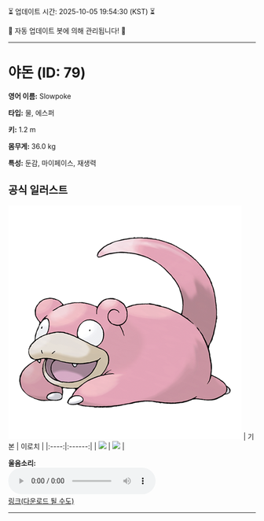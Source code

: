 
⏳ 업데이트 시간: 2025-10-05 19:54:30 (KST) ⏳

🤖 자동 업데이트 봇에 의해 관리됩니다! 🤖

---

# 야돈 (ID: 79)
**영어 이름:** Slowpoke

**타입:** 물, 에스퍼

**키:** 1.2 m

**몸무게:** 36.0 kg

**특성:** 둔감, 마이페이스, 재생력

## 공식 일러스트
![](https://raw.githubusercontent.com/PokeAPI/sprites/master/sprites/pokemon/other/official-artwork/79.png)
| 기본 | 이로치 |
|:----:|:------:|
| <img src="http://play.pokemonshowdown.com/sprites/ani/slowpoke.gif" width="200"> | <img src="http://play.pokemonshowdown.com/sprites/ani-shiny/slowpoke.gif" width="200"> |

**울음소리:**<br><audio controls src="https://raw.githubusercontent.com/PokeAPI/cries/main/cries/pokemon/latest/79.ogg"></audio><br> [링크(다운로드 될 수도)](https://raw.githubusercontent.com/PokeAPI/cries/main/cries/pokemon/latest/79.ogg)


---
